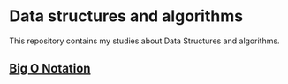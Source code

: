# Data structures and algorithms

This repository contains my studies about Data Structures and algorithms.

## [Big O Notation](./big-o/)

